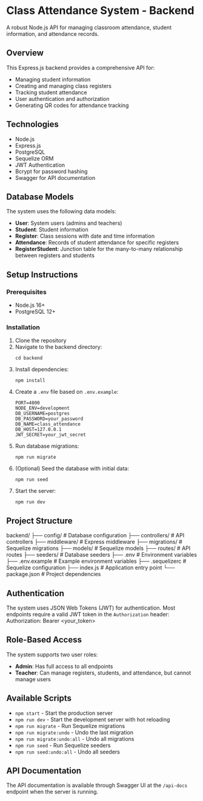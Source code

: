 # Class Attendance System - Backend

A robust Node.js API for managing classroom attendance, student information, and attendance records.

## Overview

This Express.js backend provides a comprehensive API for:

- Managing student information
- Creating and managing class registers
- Tracking student attendance
- User authentication and authorization
- Generating QR codes for attendance tracking

## Technologies

- Node.js
- Express.js
- PostgreSQL
- Sequelize ORM
- JWT Authentication
- Bcrypt for password hashing
- Swagger for API documentation

## Database Models

The system uses the following data models:

- **User**: System users (admins and teachers)
- **Student**: Student information
- **Register**: Class sessions with date and time information
- **Attendance**: Records of student attendance for specific registers
- **RegisterStudent**: Junction table for the many-to-many relationship between registers and students

## Setup Instructions

### Prerequisites

- Node.js 16+
- PostgreSQL 12+

### Installation

1. Clone the repository
2. Navigate to the backend directory:
   ```
   cd backend
   ```
3. Install dependencies:
   ```
   npm install
   ```
4. Create a `.env` file based on `.env.example`:
   ```
   PORT=4000
   NODE_ENV=development
   DB_USERNAME=postgres
   DB_PASSWORD=your_password
   DB_NAME=class_attendance
   DB_HOST=127.0.0.1
   JWT_SECRET=your_jwt_secret
   ```
5. Run database migrations:
   ```
   npm run migrate
   ```
6. (Optional) Seed the database with initial data:
   ```
   npm run seed
   ```
7. Start the server:
   ```
   npm run dev
   ```

## Project Structure
backend/
├── config/ # Database configuration
├── controllers/ # API controllers
├── middleware/ # Express middleware
├── migrations/ # Sequelize migrations
├── models/ # Sequelize models
├── routes/ # API routes
├── seeders/ # Database seeders
├── .env # Environment variables
├── .env.example # Example environment variables
├── .sequelizerc # Sequelize configuration
├── index.js # Application entry point
└── package.json # Project dependencies

## Authentication

The system uses JSON Web Tokens (JWT) for authentication. Most endpoints require a valid JWT token in the `Authorization` header:
Authorization: Bearer <your_token>

## Role-Based Access

The system supports two user roles:

- **Admin**: Has full access to all endpoints
- **Teacher**: Can manage registers, students, and attendance, but cannot manage users

## Available Scripts

- `npm start` - Start the production server
- `npm run dev` - Start the development server with hot reloading
- `npm run migrate` - Run Sequelize migrations
- `npm run migrate:undo` - Undo the last migration
- `npm run migrate:undo:all` - Undo all migrations
- `npm run seed` - Run Sequelize seeders
- `npm run seed:undo:all` - Undo all seeders

## API Documentation

The API documentation is available through Swagger UI at the `/api-docs` endpoint when the server is running.